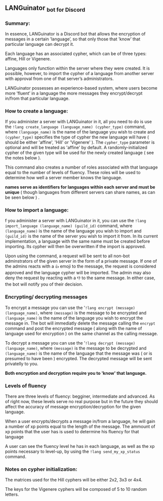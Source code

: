 
##  LANGuinator <sub>  bot for Discord </sub>

### Summary:

<p>In essence, LANGuinator is a Discord bot that allows the encryption of messages in a certain ’language’, so that only those that ’know’ that particular language can decrypt it.</p>

<p>Each language has an associated cypher, which can be of three types: affine, Hill or Vigenere. </p>

<p>Languages only function within the server where they were created. It is possible, however, to import the cypher of a language from another server with approval from one of that server’s administrators.</p>

<p>LANGuinator possesses an experience-based system, where users become more ’fluent’ in a language the more messages they encrypt/decrypt in/from that particular language.</p> 

### How to create a language:
<p>If you administer a server with LANGuinator in it, all you need to do is use the <code>!lang create_language (language_name) (cypher_type)</code> command, where <code>(language_name)</code> is the name of the language you wish to create and <code>(cypher_type)</code> specifies the type of cypher the new language will have ( should be either 'affine', 'Hill' or 'Vigenere' ). The <code>cypher_type</code> parameter is optional and will be treated as 'affine' by default. A randomly-initialized cypher of the given type will be used for the newly created language ( see the notes below ). </p> 

<p>This command also creates a number of roles associated with that language equal to the number of levels of fluency. These roles will be used to determine how well a server member knows the language.</p>

**names serve as identifiers for languages within each server and must be unique** ( though languages from different servers can share names, as can be seen below ) .

### How to import a language:
<p>f you administer a server with LANGuinator in it, you can use the <code>!lang import_language (language_name) (guild_id)</code> command, where <code>(language_name)</code> is the name of the language you wish to import and <code>(guild_id)</code> is the name of the server you wish to import it from. In its current implementation, a language with the same name must be created before importing. Its cypher will then be overwritten if the import is approved.</p>
  
 <p>Upon using the command, a request will be sent to all non-bot adminstrators of the given server in the form of a private message. If one of the admins reacts with a <code>👍</code> emoji to the message, the request is considered approved and the language cypher will be imported. The admin may also deny the request by reacting with a <code>👎</code> to the same message. In either case, the bot will notify you of their decision.</p> 
 
### Encrypting/ decrypting messages
<p> To encrypt a message you can use the '<code>!lang encrypt (message) (language_name)</code>, where <code>(message)</code> is the message to be encrypted and <code>(language_name)</code> is the name of the language you wish to encrypt the message in. The bot will immediatly delete the message calling the <code>encrypt</code> command and post the encrypted message ( along with the name of language used for encryption ) on the same channel as the calling message.</p>

<p>To decrypt a message you can use the '<code>!lang decrypt (message) (language_name)</code>, where <code>(message)</code> is the message to be decrypted and <code>(language_name)</code> is the name of the language that the message was ( or is presumed to have been ) encrypted. The decrypted message will be sent privatelly to you.</p>

**Both encryption and decryption require you to 'know' that language.**

### Levels of fluency
<p> There are three levels of fluency: begginer, intermediate and advanced. As of right now, these levels serve no real purpose but in the future they should affect the accuracy of message encryption/decryption for the given language.</p>
  
<p>When a user encrypts/decrypts a message in/from a language, he will gain a number of xp points equal to the length of the message. The ammount of xp points that the user has is used to determine his fluency for that language </p>

<p> A user can see the fluency level he has in each language, as well as the xp points necessary to level-up, by using the <code>!lang send_my_xp_status</code> command.</p>
  

### Notes on cypher initialization:
<p>The matrices used for the Hill cyphers will be either 2x2, 3x3 or 4x4.</p>

<p>The keys for the Vigenere cyphers will be composed of 5 to 10 random letters.</p>


